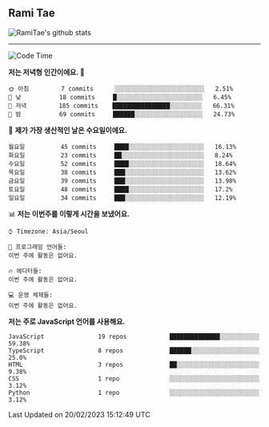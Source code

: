 ## Rami Tae

![RamiTae's github stats](https://github-readme-stats.vercel.app/api?username=RamiTae&show_icons=true&theme=tokyonight)

---
<!--START_SECTION:waka-->
![Code Time](http://img.shields.io/badge/Code%20Time-566%20hrs%2024%20mins-blue)

**저는 저녁형 인간이에요. 🦉** 

```text
🌞 아침         7 commits      ░░░░░░░░░░░░░░░░░░░░░░░░░   2.51% 
🌆 낮　         18 commits     █░░░░░░░░░░░░░░░░░░░░░░░░   6.45% 
🌃 저녁         185 commits    ████████████████░░░░░░░░░   66.31% 
🌙 밤　         69 commits     ██████░░░░░░░░░░░░░░░░░░░   24.73%

```
📅 **제가 가장 생산적인 날은 수요일이에요.** 

```text
월요일          45 commits     ████░░░░░░░░░░░░░░░░░░░░░   16.13% 
화요일          23 commits     ██░░░░░░░░░░░░░░░░░░░░░░░   8.24% 
수요일          52 commits     ████░░░░░░░░░░░░░░░░░░░░░   18.64% 
목요일          38 commits     ███░░░░░░░░░░░░░░░░░░░░░░   13.62% 
금요일          39 commits     ███░░░░░░░░░░░░░░░░░░░░░░   13.98% 
토요일          48 commits     ████░░░░░░░░░░░░░░░░░░░░░   17.2% 
일요일          34 commits     ███░░░░░░░░░░░░░░░░░░░░░░   12.19%

```


📊 **저는 이번주를 이렇게 시간을 보냈어요.** 

```text
⌚︎ Timezone: Asia/Seoul

💬 프로그래밍 언어들: 
이번 주에 활동은 없어요.

🔥 에디터들: 
이번 주에 활동은 없어요.

💻 운영 체제들: 
이번 주에 활동은 없어요.

```

**저는 주로 JavaScript 언어를 사용해요.** 

```text
JavaScript               19 repos            ██████████████░░░░░░░░░░░   59.38% 
TypeScript               8 repos             ██████░░░░░░░░░░░░░░░░░░░   25.0% 
HTML                     3 repos             ██░░░░░░░░░░░░░░░░░░░░░░░   9.38% 
CSS                      1 repo              ░░░░░░░░░░░░░░░░░░░░░░░░░   3.12% 
Python                   1 repo              ░░░░░░░░░░░░░░░░░░░░░░░░░   3.12%

```



 Last Updated on 20/02/2023 15:12:49 UTC
<!--END_SECTION:waka-->
